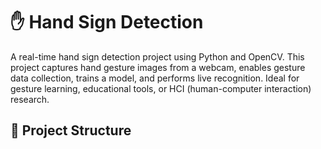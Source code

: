 # ✋ Hand Sign Detection

A real-time hand sign detection project using Python and OpenCV. This project captures hand gesture images from a 
webcam, enables gesture data collection, trains a model, and performs live recognition. Ideal for gesture learning, 
educational tools, or HCI (human-computer interaction) research.

## 📁 Project Structure

